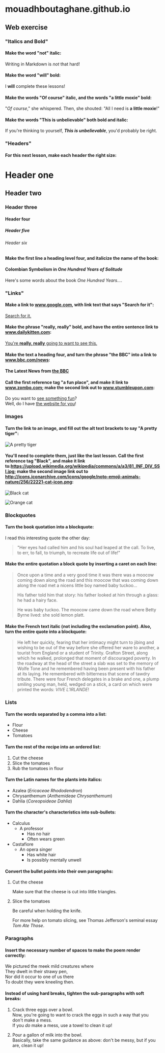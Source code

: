 # mouadhboutaghane.github.io
## <Mouadh Boutaghane> Web exercise

### "Italics and Bold"
#### Make the word "not" italic:
Writing in Markdown is _not_ that hard!

#### Make the word "will" bold:
I **will** complete these lessons!

#### Make the words "Of course" italic, and the words "a little moxie" bold:
"_Of course_," she whispered. Then, she shouted: "All I need is **a little moxie**!"

#### Make the words "This is unbelievable" both bold and italic:
If you're thinking to yourself, **_This is unbelievable_**, you'd probably be right.

### "Headers"
#### For this next lesson, make each header the right size:
# Header one
## Header two
### Header three
#### Header four
##### Header five
###### Header six

#### Make the first line a heading level four, and italicize the name of the book:
#### Colombian Symbolism in _One Hundred Years of Solitude_

Here's some words about the book _One Hundred Years..._.

### "Links"
#### Make a link to www.google.com, with link text that says "Search for it":
[Search for it.](https://www.google.com)

#### Make the phrase "really, really" bold, and have the entire sentence link to www.dailykitten.com:
[You're **really, really** going to want to see this.](https://www.dailykitten.com)

#### Make the text a heading four, and turn the phrase "the BBC" into a link to www.bbc.com/news:
#### The Latest News from [the BBC](https://www.bbc.com/news)

#### Call the first reference tag "a fun place", and make it link to www.zombo.com; make the second link out to www.stumbleupon.com:
Do you want to [see something fun][a fun place]?  
Well, do I have [the website for you][another fun place]!

[a fun place]: https://www.zombo.com  
[another fun place]: https://www.stumbleupon.com

### Images
#### Turn the link to an image, and fill out the alt text brackets to say "A pretty tiger":
![A pretty tiger](https://upload.wikimedia.org/wikipedia/commons/5/56/Tiger.50.jpg)

#### You'll need to complete them, just like the last lesson. Call the first reference tag "Black", and make it link to:https://upload.wikimedia.org/wikipedia/commons/a/a3/81_INF_DIV_SSI.jpg; make the second image link out to http://icons.iconarchive.com/icons/google/noto-emoji-animals-nature/256/22221-cat-icon.png:
![Black cat][Black]

![Orange cat][Orange]

[Black]: https://upload.wikimedia.org/wikipedia/commons/a/a3/81_INF_DIV_SSI.jpg  
[Orange]: http://icons.iconarchive.com/icons/google/noto-emoji-animals-nature/256/22221-cat-icon.png

### Blockquotes
#### Turn the book quotation into a blockquote:
I read this interesting quote the other day:

>"Her eyes had called him and his soul had leaped at the call. To live, to err, to fall, to triumph, to recreate life out of life!"

#### Make the entire quotation a block quote by inserting a caret on each line:
>Once upon a time and a very good time it was there was a moocow coming down along the road and this moocow that was coming down along the road met a nicens little boy named baby tuckoo...
>
>His father told him that story: his father looked at him through a glass: he had a hairy face.
>
>He was baby tuckoo. The moocow came down the road where Betty Byrne lived: she sold lemon platt.

#### Make the French text italic (not including the exclamation point). Also, turn the entire quote into a blockquote:
>He left her quickly, fearing that her intimacy might turn to jibing and wishing to be out of the way before she offered her ware to another, a tourist from England or a student of Trinity. Grafton Street, along which he walked, prolonged that moment of discouraged poverty. In the roadway at the head of the street a slab was set to the memory of Wolfe Tone and he remembered having been present with his father at its laying. He remembered with bitterness that scene of tawdry tribute. There were four French delegates in a brake and one, a plump smiling young man, held, wedged on a stick, a card on which were printed the words: _VIVE L'IRLANDE_!

### Lists
#### Turn the words separated by a comma into a list:
* Flour
* Cheese
* Tomatoes

#### Turn the rest of the recipe into an ordered list:
1. Cut the cheese
2. Slice the tomatoes
3. Rub the tomatoes in flour

#### Turn the Latin names for the plants into italics:
* Azalea (_Ericaceae Rhododendron_)
* Chrysanthemum (_Anthemideae Chrysanthemum_)
* Dahlia (_Coreopsideae Dahlia_)

#### Turn the character's characteristics into sub-bullets:
* Calculus
  * A professor
    * Has no hair
    * Often wears green
* Castafiore
  * An opera singer
    * Has white hair
    * Is possibly mentally unwell

#### Convert the bullet points into their own paragraphs:
1. Cut the cheese  

   Make sure that the cheese is cut into little triangles.

2. Slice the tomatoes  

   Be careful when holding the knife.
  
   For more help on tomato slicing, see Thomas Jefferson's seminal essay _Tom Ate Those_.

### Paragraphs
#### Insert the necessary number of spaces to make the poem render correctly:
We pictured the meek mild creatures where  
They dwelt in their strawy pen,  
Nor did it occur to one of us there  
To doubt they were kneeling then.

#### Instead of using hard breaks, tighten the sub-paragraphs with soft breaks:
1. Crack three eggs over a bowl.  
 Now, you're going to want to crack the eggs in such a way that you don't make a mess.  
 If you _do_ make a mess, use a towel to clean it up!

2. Pour a gallon of milk into the bowl.  
 Basically, take the same guidance as above: don't be messy, but if you are, clean it up!

